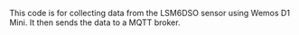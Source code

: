 This code is for collecting data from the LSM6DSO sensor using Wemos D1 Mini. It then sends the data to a MQTT broker.
